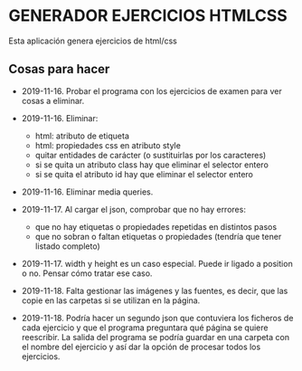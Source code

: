 # GENERADOR EJERCICIOS HTMLCSS

Esta aplicación genera ejercicios de html/css

## Cosas para hacer

-   2019-11-16. Probar el programa con los ejercicios de examen para ver cosas a eliminar.

-   2019-11-16. Eliminar:

    -   html: atributo de etiqueta
    -   html: propiedades css en atributo style
    -   quitar entidades de carácter (o sustituirlas por los caracteres)
    -   si se quita un atributo class hay que eliminar el selector entero
    -   si se quita el atributo id hay que eliminar el selector entero

-   2019-11-16. Eliminar media queries.

-   2019-11-17. Al cargar el json, comprobar que no hay errores:
    -   que no hay etiquetas o propiedades repetidas en distintos pasos
    -   que no sobran o faltan etiquetas o propiedades (tendría que tener listado completo)

-   2019-11-17. width y height es un caso especial. Puede ir ligado a position o no. Pensar cómo tratar ese caso.

-   2019-11-18. Falta gestionar las imágenes y las fuentes, es decir, que las copie en las carpetas si se utilizan en la página.

-   2019-11-18. Podría hacer un segundo json que contuviera los ficheros de cada ejercicio y que el programa preguntara qué página se quiere reescribir. La salida del programa se podría guardar en una carpeta con el nombre del ejercicio y así dar la opción de procesar todos los ejercicios.
